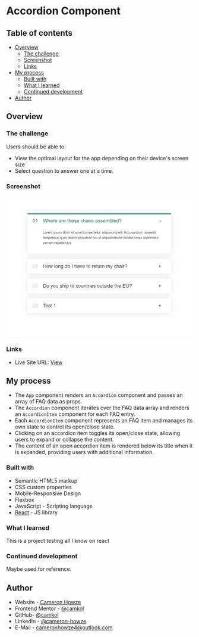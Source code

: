 # Accordion Component

## Table of contents

- [Overview](#overview)
  - [The challenge](#the-challenge)
  - [Screenshot](#screenshot)
  - [Links](#links)
- [My process](#my-process)
  - [Built with](#built-with)
  - [What I learned](#what-i-learned)
  - [Continued development](#continued-development)
- [Author](#author)

## Overview

### The challenge

Users should be able to:

- View the optimal layout for the app depending on their device's screen size
- Select question to answer one at a time.

### Screenshot

![](./screen.jpg)

### Links

- Live Site URL: [View](https://accordion-component2.netlify.app/)

## My process

- The `App` component renders an `Accordion` component and passes an array of FAQ data as props.
- The `Accordion` component iterates over the FAQ data array and renders an `AccordionItem` component for each FAQ entry.
- Each `AccordionItem` component represents an FAQ item and manages its own state to control its open/close state.
- Clicking on an accordion item toggles its open/close state, allowing users to expand or collapse the content.
- The content of an open accordion item is rendered below its title when it is expanded, providing users with additional information.

### Built with

- Semantic HTML5 markup
- CSS custom properties
- Mobile-Responsive Design
- Flexbox
- JavaScript - Scripting language
- [React](https://reactjs.org/) - JS library

### What I learned

This is a project testing all I know on react

### Continued development

Maybe used for reference.

## Author

- Website - [Cameron Howze](https://camkol.github.io/)
- Frontend Mentor - [@camkol](https://www.frontendmentor.io/profile/camkol)
- GitHub- [@camkol](https://github.com/camkol)
- LinkedIn - [@cameron-howze](https://www.linkedin.com/in/cameron-howze-28a646109/)
- E-Mail - [cameronhowze4@outlook.com](mailto:cameronhowze4@outlook.com)
